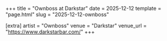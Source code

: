 +++
title = "Ownboss at Darkstar"
date = 2025-12-12
template = "page.html"
slug = "2025-12-12-ownboss"

[extra]
artist = "Ownboss"
venue = "Darkstar"
venue_url = "https://www.darkstarbar.com/"
+++
